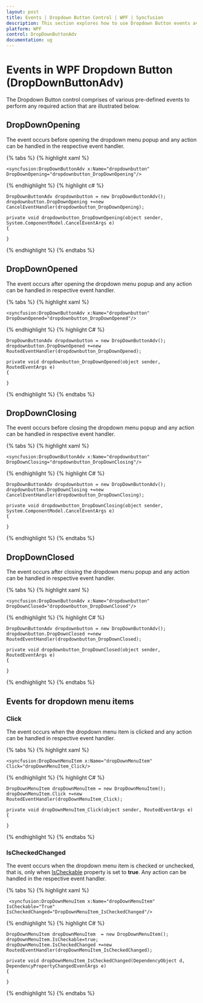 ```yaml
---
layout: post
title: Events | Dropdown Button Control | WPF | Syncfusion
description: This section explores how to use Dropdown Button events available for dropdown opening, closing, etc. operations in-order to perform the required action.
platform: WPF
control: DropDownButtonAdv
documentation: ug
---
```


# Events in WPF Dropdown Button (DropDownButtonAdv)

The Dropdown Button control comprises of various pre-defined events to perform any required action that are illustrated below.

## DropDownOpening

The event occurs before opening the dropdown menu popup and any action can be handled in the respective event handler.

{% tabs %}
{% highlight xaml %} 

    <syncfusion:DropDownButtonAdv x:Name="dropdownbutton" DropDownOpening="dropdownbutton_DropDownOpening"/>

{% endhighlight %}
{% highlight c# %} 

    DropDownButtonAdv dropdownbutton = new DropDownButtonAdv();
    dropdownbutton.DropDownOpening +=new CancelEventHandler(dropdownbutton_DropDownOpening);

    private void dropdownbutton_DropDownOpening(object sender, System.ComponentModel.CancelEventArgs e)
    {

    }

{% endhighlight %}
{% endtabs %}

## DropDownOpened

The event occurs after opening the dropdown menu popup and any action can be handled in respective event handler.

{% tabs %}
{% highlight xaml %}

    <syncfusion:DropDownButtonAdv x:Name="dropdownbutton" DropDownOpened="dropdownbutton_DropDownOpened"/> 

{% endhighlight %}
{% highlight C# %}

    DropDownButtonAdv dropdownbutton = new DropDownButtonAdv();
    dropdownbutton.DropDownOpened +=new RoutedEventHandler(dropdownbutton_DropDownOpened); 

    private void dropdownbutton_DropDownOpened(object sender, RoutedEventArgs e)
    {

    }

{% endhighlight %} 
{% endtabs %}

## DropDownClosing

The event occurs before closing the dropdown menu popup and any action can be handled in respective event handler.

{% tabs %}
{% highlight xaml %} 

    <syncfusion:DropDownButtonAdv x:Name="dropdownbutton" DropDownClosing="dropdownbutton_DropDownClosing"/>

{% endhighlight %}
{% highlight C# %} 

    DropDownButtonAdv dropdownbutton = new DropDownButtonAdv();
    dropdownbutton.DropDownClosing +=new CancelEventHandler(dropdownbutton_DropDownClosing);

    private void dropdownbutton_DropDownClosing(object sender, System.ComponentModel.CancelEventArgs e)
    {

    }

{% endhighlight %}
{% endtabs %}

## DropDownClosed 

The event occurs after closing the dropdown menu popup and any action can be handled in respective event handler.

{% tabs %}
{% highlight xaml %} 

    <syncfusion:DropDownButtonAdv x:Name="dropdownbutton" DropDownClosed="dropdownbutton_DropDownClosed"/> 

{% endhighlight %} 
{% highlight C# %} 

    DropDownButtonAdv dropdownbutton = new DropDownButtonAdv();
    dropdownbutton.DropDownClosed +=new RoutedEventHandler(dropdownbutton_DropDownClosed); 

    private void dropdownbutton_DropDownClosed(object sender, RoutedEventArgs e)
    {

    }

{% endhighlight %} 
{% endtabs %}

## Events for dropdown menu items

### Click

The event occurs when the dropdown menu item is clicked and any action can be handled in respective event handler.

{% tabs %}
{% highlight xaml %} 

    <syncfusion:DropDownMenuItem x:Name="dropDownMenuItem" Click="dropDownMenuItem_Click/> 

{% endhighlight %} 
{% highlight C# %} 

    DropDownMenuItem dropDownMenuItem = new DropDownMenuItem();
    dropDownMenuItem.Click +=new RoutedEventHandler(dropDownMenuItem_Click);

    private void dropDownMenuItem_Click(object sender, RoutedEventArgs e)
    {

    } 

{% endhighlight %} 
{% endtabs %}

### IsCheckedChanged

The event occurs when the dropdown menu item is checked or unchecked, that is, only when [IsCheckable](https://help.syncfusion.com/cr/wpf/Syncfusion.Shared.Wpf~Syncfusion.Windows.Tools.Controls.DropDownMenuItem~IsCheckable.html) property is set to **true**. Any action can be handled in the respective event handler.

{% tabs %}
{% highlight xaml %} 

     <syncfusion:DropDownMenuItem x:Name="dropDownMenuItem" IsCheckable="True" IsCheckedChanged="DropDownMenuItem_IsCheckedChanged"/>

{% endhighlight %} 
{% highlight C# %} 

    DropDownMenuItem dropDownMenuItem  = new DropDownMenuItem();
    dropDownMenuItem.IsCheckable=true;
    dropDownMenuItem.IsCheckedChanged +=new RoutedEventHandler(dropDownMenuItem_IsCheckedChanged); 
    
    private void dropDownMenuItem_IsCheckedChanged(DependencyObject d, DependencyPropertyChangedEventArgs e)
    {

    }

{% endhighlight %} 
{% endtabs %}